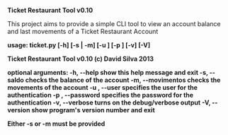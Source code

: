 <b>Ticket Restaurant Tool v0.10</b>

This project aims to provide a simple CLI tool to view an account balance and last movements of a Ticket Restaurant Account

<b>usage:<b/> ticket.py [-h] [-s | -m] [-u <user>] [-p <password>] [-v] [-V]

Ticket Restaurant Tool v0.10 (c) David Silva 2013

optional arguments:
  -h, --help            show this help message and exit
  -s, --saldo           checks the balance of the account
  -m, --movimentos      checks the movements of the account
  -u <user>, --user <user>
                        specifies the user for the authentication
  -p <password>, --password <password>
                        specifies the password for the authentication
  -v, --verbose         turns on the debug/verbose output
  -V, --version         show program's version number and exit

Either -s or -m must be provided